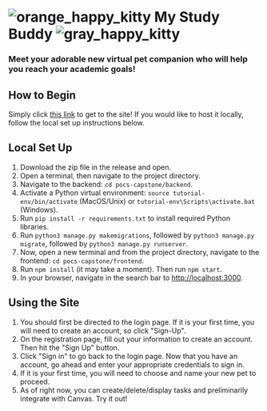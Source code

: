 # ![orange_happy_kitty](https://user-images.githubusercontent.com/73796086/221434200-5ffd71bf-84d5-401c-b294-ab1b2a9ae78f.png) My Study Buddy ![gray_happy_kitty](https://user-images.githubusercontent.com/73796086/221434150-8133204f-fff4-4278-805b-1d4c3ffbb0c9.png)

### Meet your adorable new virtual pet companion who will help you reach your academic goals! 

## How to Begin
Simply click <a href="http://68.183.30.203:3000/">this link</a> to get to the site! If you would like to host it locally, follow the local set up instructions below.

## Local Set Up

1. Download the zip file in the release and open. 
2. Open a terminal, then navigate to the project directory.
3. Navigate to the backend: `cd pocs-capstone/backend`.
4. Activate a Python virtual environment: `source tutorial-env/bin/activate` (MacOS/Unix) or `tutorial-env\Scripts\activate.bat` (Windows).
5. Run `pip install -r requirements.txt` to install required Python libraries.
6. Run `python3 manage.py makemigrations`, followed by `python3 manage.py migrate`, followed by `python3 manage.py runserver`.
7. Now, open a new terminal and from the project directory, navigate to the frontend: `cd pocs-capstone/frontend`.
8. Run `npm install` (it may take a moment). Then run `npm start`. 
9. In your browser, navigate in the search bar to <a href="http://localhost:3000">http://localhost:3000</a>.

## Using the Site

1. You should first be directed to the login page. If it is your first time, you will need to create an account, so click "Sign-Up". 
2. On the registration page, fill out your information to create an account. Then hit the "Sign Up" button.
3. Click "Sign in" to go back to the login page. Now that you have an account, go ahead and enter your appropriate credentials to sign in. 
4. If it is your first time, you will need to choose and name your new pet to proceed. 
5. As of right now, you can create/delete/display tasks and preliminarily integrate with Canvas. Try it out!

